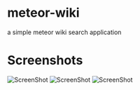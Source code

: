 # meteor-wiki
a simple meteor wiki search application

# Screenshots
![ScreenShot](https://github.com/davidychen/match-em-all/blob/master/screenshots/1.PNG)
![ScreenShot](https://github.com/davidychen/match-em-all/blob/master/screenshots/2.PNG)
![ScreenShot](https://github.com/davidychen/match-em-all/blob/master/screenshots/3.PNG)
